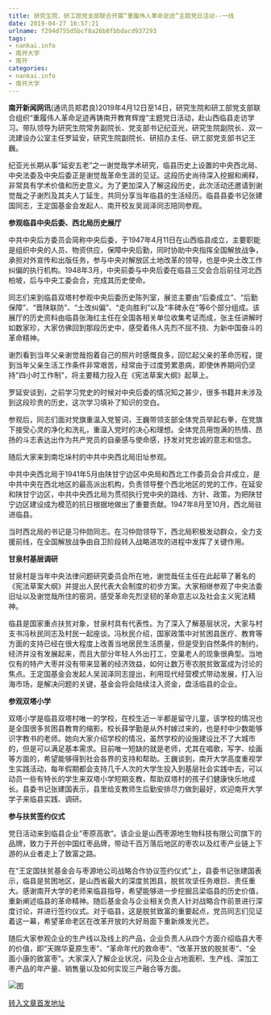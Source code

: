 ```yaml
---
title: 研究生院、研工部党支部联合开展“重履伟人革命足迹”主题党日活动--一线
date: 2019-04-27 16:57:21
urlname: f294d755d5bcf8a26b8fbbdacd937293
tags: 
- nankai.info
- 南开大学
- 南开
categories:
- nankai.info
- 南开大学
---
```


**南开新闻网讯**(通讯员郑君良)2019年4月12日至14日，研究生院和研工部党支部联合组织“重履伟人革命足迹再铸南开教育辉煌”主题党日活动，赴山西临县走访学习。带队领导为研究生院常务副院长、党支部书记纪亚光，研究生院副院长、双一流建设办公室主任罗延安，研究生院副院长、研招办主任、研工部党支部书记王巍。

纪亚光长期从事“延安五老”之一谢觉哉学术研究，临县历史上设置的中央西北局、中央法委及中央后委正是谢觉哉革命生涯的见证。这段历史尚待深入挖掘和阐释，非常具有学术价值和历史意义。为了更加深入了解这段历史，此次活动还邀请到谢觉哉之子谢烈及其夫人丁延生，共同分享当年临县的生活经历。临县县委书记张建国同志，王定国基金会发起人、南开校友吴润泽同志陪同参观。

**参观临县中央后委、西北局历史展厅**

中共中央后方委员会简称中央后委，于1947年4月11日在山西临县成立，主要职能是组织中央的人员、物资供应，保障中央后勤，同时协助中央指挥全国解放战争，承担对外宣传和出版任务，参与中央对解放区土地改革的领导，也是中央土改工作纠偏的执行机构。1948年3月，中央前委与中央后委在临县三交会合后前往河北西柏坡，后与中央工委会合，完成其历史使命。

同志们来到临县双塔村参观中央后委历史陈列室，展览主要由“后委成立”、“后勤保障”、“晋陕联防”、“土改纠偏”、“走向胜利”以及“丰碑永在”等6个部分组成。该展厅的历史资料由临县张海红主任在全国各相关单位收集考证而成，张主任讲解时如数家珍，大家仿佛回到那段历史中，感受着伟人先烈不屈不挠、为新中国奋斗的革命精神。

谢烈看到当年父亲谢觉哉抱着自己的照片时感慨良多，回忆起父亲的革命历程，提到当年父亲生活工作条件非常艰苦，经常由于过度劳累患病，即使休养期间仍坚持"四小时工作制"，将主要精力投入在《宪法草案大纲》起草上。

罗延安谈到，之前学习党史的时候对中央后委的情况知之甚少，很多书籍并未涉及到这段珍贵的历史，这次学习填补了知识的空白。

参观后，同志们面对党旗重温入党誓词，王巍带领支部全体党员举起右拳，在党旗下接受心灵的净化和洗礼，重温入党时的决心和理想。全体党员用饱满的热情、昂扬的斗志表达出作为共产党员的自豪感与使命感，抒发对党忠诚的意志和信念。

随后大家来到南圪垛村的中共中央西北局旧址参观。

中共中央西北局于1941年5月由陕甘宁边区中央局和西北工作委员会合并成立，是中共中央在西北地区的最高派出机构，负责领导整个西北地区的党的工作，在延安和陕甘宁边区，中共中央西北局为贯彻执行党中央的路线、方针、政策，为把陕甘宁边区建设成为模范的抗日根据地做出了重要贡献。1947年8月至10月，西北局驻进临县。

当时西北局的书记是习仲勋同志。在习仲勋领导下，西北局积极发动群众，全力支援前线，在全国解放战争由自卫阶段转入战略进攻的进程中发挥了关键作用。

**甘泉村基层调研**

甘泉村是当年中央法律问题研究委员会所在地，谢觉哉任主任在此起草了著名的《宪法草案大纲》并提出人民代表大会制度的初步方案。大家相继参观了中央法委旧址以及谢觉哉所住的窑洞，感受革命先烈坚韧的革命意志以及社会主义宪法精神。

临县是国家重点扶贫对象，甘泉村具有代表性。为了深入了解基层状况，大家与村支书冯秋民同志及村民一起座谈。冯秋民介绍，国家政策中对贫困县医疗、教育等方面的支持已经在很大程度上改善当地居民生活质量，但是受到自然条件的制约，经济并没有发展起来，而且大部分年轻人外出打工，空巢老人的现象很典型。当地仅有的特产大枣并没有带来显著的经济效益，如何让数万枣农脱贫致富成为讨论的焦点。王定国基金会发起人吴润泽同志提出，利用现代经营模式带动发展，打入沿海市场，是解决问题的关键，基金会将会陆续注入资金，盘活临县的企业。

**参观双塔小学**

双塔小学是临县双塔村唯一的学校，在校生近一半都是留守儿童，该学校的情况也是全国很多贫困县教育的缩影。校长薛学勤是从外村嫁过来的，也是村中少数能够识字教书的老师。她向大家介绍学校的情况，虽然学校的设施建设比不了大城市的，但是可以满足基本需求。目前唯一短缺的就是老师，尤其在唱歌，写字、绘画等方面的，希望能够得到社会各界的支持和帮助。王巍谈到，南开大学高度重视学生实践活动，每年假期都会支持几千人次的大学生投入到基层社会实践中去，可以动员一些有特长的学生来双塔小学短期支教，帮助双塔村的孩子们健康快乐地成长。县委书记张建国表示，县里给支教师生后勤安排尽力做到最好，欢迎南开大学学子来临县实践、调研。

**参与扶贫签约仪式**

党日活动来到临县企业“枣原高歌”。该企业是山西枣源地生物科技有限公司旗下的品牌，致力于开创中国红枣品牌，带动千百万落后地区的枣农以及红枣产业链上下游的从业者走上了致富之路。

在“王定国扶贫基金会与枣源地公司战略合作协议签约仪式”上，县委书记张建国表示，临县是贫困地区，是山西省最大的深度贫困县，脱贫攻坚任务艰巨、责任重大。感谢南开大学的老师来临县指导，希望能够进一步挖掘吕梁临县的历史价值，重新阐述临县的革命精神。随后基金会与企业相关负责人针对战略合作前景进行深度讨论，并进行签约仪式。对于临县，这是脱贫致富的重要起点，党员同志们见证着这一幕，希望革命老区在改革开放的大好局面下重新焕发光芒。

随后大家参观企业的生产线以及线上的产品，企业负责人从四个方面介绍临县大枣的价值，即“天赐华夏原生枣”、“革命年代的救命枣”、“改革开放的脱贫枣”、“全面小康的致富枣”。大家深入了解企业状况，问及企业占地面积、生产线、深加工枣产品的年产量、销售量以及如何实现三产融合等方面。

![图](http://news.nankai.edu.cn/pic/0/00/35/02/350207_453120.jpg)

[转入文章首发地址](http://news.nankai.edu.cn/zhxw/system/2019/04/19/000446059.shtml)
